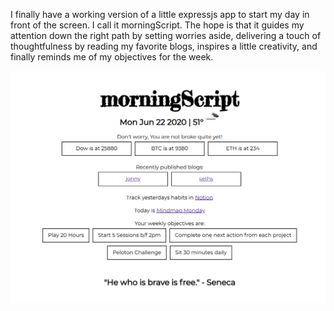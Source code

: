 I finally have a working version of a little expressjs app to start my day in front of the screen. I call it morningScript. The hope is that it guides my attention down the right path by setting worries aside, delivering a touch of thoughtfulness by reading my favorite blogs, inspires a little creativity, and finally reminds me of my objectives for the week.

![morningScript](/assets/images/morning_script.png)
